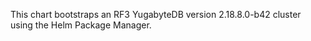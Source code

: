This chart bootstraps an RF3 YugabyteDB version 2.18.8.0-b42 cluster using the Helm Package Manager.
